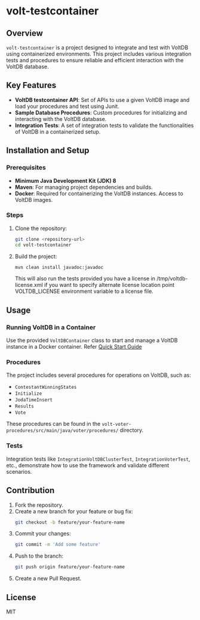 # volt-testcontainer

## Overview
`volt-testcontainer` is a project designed to integrate and test with VoltDB using containerized environments. This project includes various integration tests and procedures to ensure reliable and efficient interaction with the VoltDB database.

## Key Features
- **VoltDB testcontainer API**: Set of APIs to use a given VoltDB image and load your procedures and test using Junit.
- **Sample Database Procedures**: Custom procedures for initializing and interacting with the VoltDB database.
- **Integration Tests**: A set of integration tests to validate the functionalities of VoltDB in a containerized setup.

## Installation and Setup
### Prerequisites
- **Minimum Java Development Kit (JDK) 8**
- **Maven**: For managing project dependencies and builds.
- **Docker**: Required for containerizing the VoltDB instances. Access to VoltDB images.

### Steps
1. Clone the repository:
    ```sh
    git clone <repository-url>
    cd volt-testcontainer
    ```

2. Build the project:
    ```sh
    mvn clean install javadoc:javadoc
    ```
   This will also run the tests provided you have a license in /tmp/voltdb-license.xml if you want to specify alternate license location point VOLTDB_LICENSE environment variable to a license file.

## Usage
### Running VoltDB in a Container
Use the provided `VoltDBContainer` class to start and manage a VoltDB instance in a Docker container.
Refer [Quick Start Guide](HOWTO.md)

### Procedures
The project includes several procedures for operations on VoltDB, such as:
- `ContestantWinningStates`
- `Initialize`
- `JodaTimeInsert`
- `Results`
- `Vote`

These procedures can be found in the `volt-voter-procedures/src/main/java/voter/procedures/` directory.

### Tests
Integration tests like `IntegrationVoltDBClusterTest`, `IntegrationVoterTest`, etc., demonstrate how to use the framework and validate different scenarios.

## Contribution
1. Fork the repository.
2. Create a new branch for your feature or bug fix:
    ```sh
    git checkout -b feature/your-feature-name
    ```
3. Commit your changes:
    ```sh
    git commit -m 'Add some feature'
    ```
4. Push to the branch:
    ```sh
    git push origin feature/your-feature-name
    ```
5. Create a new Pull Request.

## License
MIT